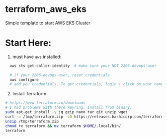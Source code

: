 # terraform_aws_eks
Simple template to start AWS EKS Cluster

# Start Here:
1. must have `aws` installed:
```sh
  aws sts get-caller-identity  # make sure your NOT 2206-devops-user
  
  # if your 2206-devops-user, reset credentials
  aws configure
  # add you credentials. To get credentials, login / click on your name / security credentials / access keys / create new access key.
```
2. Install Terraform
```sh
# https://www.terraform.io/downloads
# I had problems with there keyring. Install from binary:
sudo apt-get install -y jq gzip nano tar git unzip wget
curl -o /tmp/terraform.zip -LO https://releases.hashicorp.com/terraform/1.2.6/terraform_1.2.6_linux_amd64.zip
unzip /tmp/terraform.zip
chmod +x terraform && mv terraform $HOME/.local/bin/
terraform
```